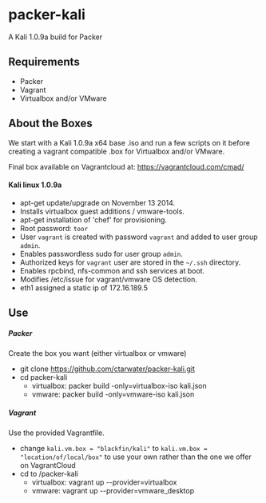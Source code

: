 packer-kali
===========
A Kali 1.0.9a build for Packer

## Requirements
* Packer
* Vagrant
* Virtualbox and/or VMware

## About the Boxes
We start with a Kali 1.0.9a x64 base .iso and run a few scripts on it before creating a vagrant compatible .box for Virtualbox and/or VMware.

Final box available on Vagrantcloud at: https://vagrantcloud.com/cmad/

#### Kali linux 1.0.9a
 - apt-get update/upgrade on November 13 2014.
 - Installs virtualbox guest additions / vmware-tools.
 - apt-get installation of 'chef' for provisioning.
 - Root password: `toor`
 - User `vagrant` is created with password `vagrant` and added to user group `admin`.
 - Enables passwordless sudo for user group `admin`.
 - Authorized keys for `vagrant` user are stored in the `~/.ssh` directory.
 - Enables rpcbind, nfs-common and ssh services at boot.
 - Modifies /etc/issue for vagrant/vmware OS detection.
 - eth1 assigned a static ip of 172.16.189.5
 
## Use
##### Packer #####
Create the box you want (either virtualbox or vmware)

 - git clone https://github.com/ctarwater/packer-kali.git
 - cd packer-kali
   - virtualbox: packer build -only=virtualbox-iso kali.json
   - vmware: packer build -only=vmware-iso kali.json 
 
##### Vagrant #####
Use the provided Vagrantfile.

 - change `kali.vm.box = "blackfin/kali"` to `kali.vm.box = "location/of/local/box"` to use your own rather than the one we offer on VagrantCloud
 - cd to /packer-kali
   - virtualbox: vagrant up --provider=virtualbox
   - vmware: vagrant up --provider=vmware_desktop

